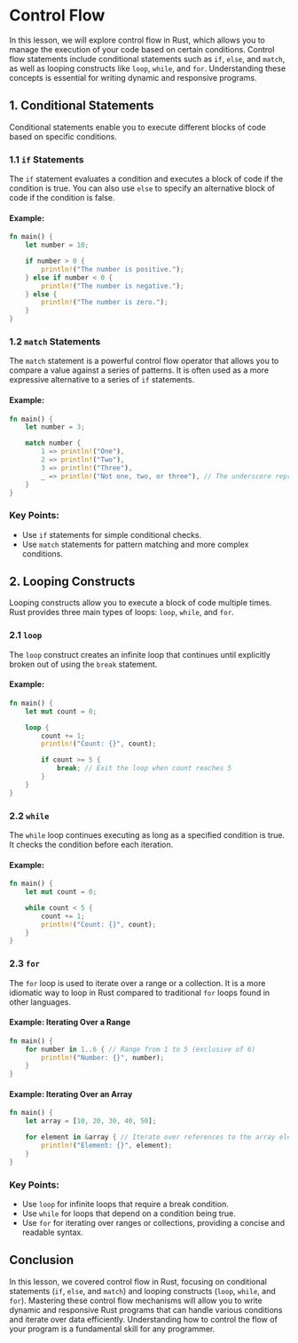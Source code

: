 # Control Flow

In this lesson, we will explore control flow in Rust, which allows you to manage the execution of your code based on certain conditions. Control flow statements include conditional statements such as `if`, `else`, and `match`, as well as looping constructs like `loop`, `while`, and `for`. Understanding these concepts is essential for writing dynamic and responsive programs.

## 1. Conditional Statements

Conditional statements enable you to execute different blocks of code based on specific conditions.

### 1.1 `if` Statements

The `if` statement evaluates a condition and executes a block of code if the condition is true. You can also use `else` to specify an alternative block of code if the condition is false.

#### Example:

```rust
fn main() {
    let number = 10;

    if number > 0 {
        println!("The number is positive.");
    } else if number < 0 {
        println!("The number is negative.");
    } else {
        println!("The number is zero.");
    }
}
```

### 1.2 `match` Statements

The `match` statement is a powerful control flow operator that allows you to compare a value against a series of patterns. It is often used as a more expressive alternative to a series of `if` statements.

#### Example:

```rust
fn main() {
    let number = 3;

    match number {
        1 => println!("One"),
        2 => println!("Two"),
        3 => println!("Three"),
        _ => println!("Not one, two, or three"), // The underscore represents a catch-all pattern
    }
}
```

### Key Points:
- Use `if` statements for simple conditional checks.
- Use `match` statements for pattern matching and more complex conditions.

## 2. Looping Constructs

Looping constructs allow you to execute a block of code multiple times. Rust provides three main types of loops: `loop`, `while`, and `for`.

### 2.1 `loop`

The `loop` construct creates an infinite loop that continues until explicitly broken out of using the `break` statement.

#### Example:

```rust
fn main() {
    let mut count = 0;

    loop {
        count += 1;
        println!("Count: {}", count);

        if count >= 5 {
            break; // Exit the loop when count reaches 5
        }
    }
}
```

### 2.2 `while`

The `while` loop continues executing as long as a specified condition is true. It checks the condition before each iteration.

#### Example:

```rust
fn main() {
    let mut count = 0;

    while count < 5 {
        count += 1;
        println!("Count: {}", count);
    }
}
```

### 2.3 `for`

The `for` loop is used to iterate over a range or a collection. It is a more idiomatic way to loop in Rust compared to traditional `for` loops found in other languages.

#### Example: Iterating Over a Range

```rust
fn main() {
    for number in 1..6 { // Range from 1 to 5 (exclusive of 6)
        println!("Number: {}", number);
    }
}
```

#### Example: Iterating Over an Array

```rust
fn main() {
    let array = [10, 20, 30, 40, 50];

    for element in &array { // Iterate over references to the array elements
        println!("Element: {}", element);
    }
}
```

### Key Points:
- Use `loop` for infinite loops that require a break condition.
- Use `while` for loops that depend on a condition being true.
- Use `for` for iterating over ranges or collections, providing a concise and readable syntax.

## Conclusion

In this lesson, we covered control flow in Rust, focusing on conditional statements (`if`, `else`, and `match`) and looping constructs (`loop`, `while`, and `for`). Mastering these control flow mechanisms will allow you to write dynamic and responsive Rust programs that can handle various conditions and iterate over data efficiently. Understanding how to control the flow of your program is a fundamental skill for any programmer.